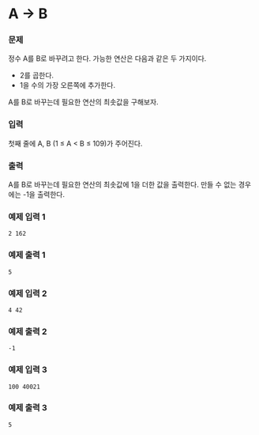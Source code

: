 # A → B 
### 문제 

정수 A를 B로 바꾸려고 한다. 가능한 연산은 다음과 같은 두 가지이다.

- 2를 곱한다.
- 1을 수의 가장 오른쪽에 추가한다. 

A를 B로 바꾸는데 필요한 연산의 최솟값을 구해보자.

### 입력

첫째 줄에 A, B (1 ≤ A < B ≤ 109)가 주어진다.

### 출력

A를 B로 바꾸는데 필요한 연산의 최솟값에 1을 더한 값을 출력한다. 만들 수 없는 경우에는 -1을 출력한다.

### 예제 입력 1

~~~
2 162
~~~

### 예제 출력 1

~~~
5
~~~

### 예제 입력 2

~~~
4 42
~~~

### 예제 출력 2

~~~
-1
~~~

### 예제 입력 3

~~~
100 40021
~~~

### 예제 출력 3

~~~
5
~~~
